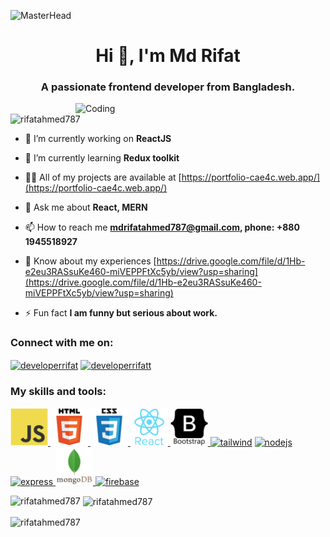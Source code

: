 ![MasterHead](https://camo.githubusercontent.com/48ec00ed4c84e771db4a1db90b56352923a8d644452a32b434d68e97006c9337/68747470733a2f2f63686b736b696c6c732e636f6d2f77702d636f6e74656e742f75706c6f6164732f323032302f30342f504e432d416e696d617465642d42616e6e6572732e676966)
<h1 align="center">Hi 👋, I'm Md Rifat</h1>
<h3 align="center">A passionate frontend developer from Bangladesh.</h3>

<img  align="right" src="https://www.infowindtech.com/wp-content/uploads/2021/12/mernstack1.png" alt="Coding" width="400">

<p align="left"> <img src="https://komarev.com/ghpvc/?username=rifatahmed787&label=Profile%20views&color=0e75b6&style=flat" alt="rifatahmed787" /> </p>

- 🔭 I’m currently working on **ReactJS**

- 🌱 I’m currently learning **Redux toolkit**

- 👨‍💻 All of my projects are available at [https://portfolio-cae4c.web.app/](https://portfolio-cae4c.web.app/)

- 💬 Ask me about **React, MERN**

- 📫 How to reach me **mdrifatahmed787@gmail.com, phone: +880 1945518927**

- 📄 Know about my experiences [https://drive.google.com/file/d/1Hb-e2eu3RASsuKe460-miVEPPFtXc5yb/view?usp=sharing](https://drive.google.com/file/d/1Hb-e2eu3RASsuKe460-miVEPPFtXc5yb/view?usp=sharing)

- ⚡ Fun fact **I am funny but serious about work.**

<h3 align="left">Connect with me on:</h3>
<p align="left">
<a href="https://linkedin.com/in/developerrifat" target="blank"><img align="center" src="https://raw.githubusercontent.com/rahuldkjain/github-profile-readme-generator/master/src/images/icons/Social/linked-in-alt.svg" alt="developerrifat" height="30" width="40" /></a>
<a href="https://fb.com/developerrifatt" target="blank"><img align="center" src="https://raw.githubusercontent.com/rahuldkjain/github-profile-readme-generator/master/src/images/icons/Social/facebook.svg" alt="developerrifatt" height="30" width="40" /></a>
</p>

<h3 align="left">My skills and tools:</h3>
<p align="left"><a href="https://developer.mozilla.org/en-US/docs/Web/JavaScript" target="_blank" rel="noreferrer"> <img src="https://raw.githubusercontent.com/devicons/devicon/master/icons/javascript/javascript-original.svg" alt="javascript" width="60" height="60"/> </a><a href="https://www.w3.org/html/" target="_blank" rel="noreferrer"> <img src="https://raw.githubusercontent.com/devicons/devicon/master/icons/html5/html5-original-wordmark.svg" alt="html5" width="60" height="60"/> </a><a href="https://www.w3schools.com/css/" target="_blank" rel="noreferrer"> <img src="https://raw.githubusercontent.com/devicons/devicon/master/icons/css3/css3-original-wordmark.svg" alt="css3" width="60" height="60"/> </a> <a href="https://reactjs.org/" target="_blank" rel="noreferrer"> <img src="https://raw.githubusercontent.com/devicons/devicon/master/icons/react/react-original-wordmark.svg" alt="react" width="60" height="60"/> </a> <a href="https://getbootstrap.com" target="_blank" rel="noreferrer"> <img src="https://raw.githubusercontent.com/devicons/devicon/master/icons/bootstrap/bootstrap-plain-wordmark.svg" alt="bootstrap" width="60" height="60"/> </a> <a href="https://tailwindcss.com/" target="_blank" rel="noreferrer"> <img src="https://www.vectorlogo.zone/logos/tailwindcss/tailwindcss-icon.svg" alt="tailwind" width="60" height="60"/></a> <a href="https://nodejs.org" target="_blank" rel="noreferrer"> <img src="https://miro.medium.com/max/374/1*Yhe1R94CIotr2se7Wf6TQQ.png" alt="nodejs" width="60" height="60"/> </a> <a href="https://expressjs.com" target="_blank" rel="noreferrer"> <img src="https://w7.pngwing.com/pngs/925/447/png-transparent-express-js-node-js-javascript-mongodb-node-js-text-trademark-logo.png" alt="express" width="60" height="60"/><a href="https://www.mongodb.com/" target="_blank" rel="noreferrer"> <img src="https://raw.githubusercontent.com/devicons/devicon/master/icons/mongodb/mongodb-original-wordmark.svg" alt="mongodb" width="60" height="60"/> </a> </a> <a href="https://firebase.google.com/" target="_blank" rel="noreferrer"> <img src="https://www.vectorlogo.zone/logos/firebase/firebase-icon.svg" alt="firebase" width="60" height="60"/> </a> </p>

<p><img align="left" src="https://github-readme-stats.vercel.app/api/top-langs?username=rifatahmed787&show_icons=true&locale=en&layout=compact" alt="rifatahmed787" /></p>

<p>&nbsp;<img align="center" src="https://github-readme-stats.vercel.app/api?username=rifatahmed787&show_icons=true&locale=en" alt="rifatahmed787" /></p>

<p><img align="center" src="https://github-readme-streak-stats.herokuapp.com/?user=rifatahmed787&" alt="rifatahmed787" /></p>
